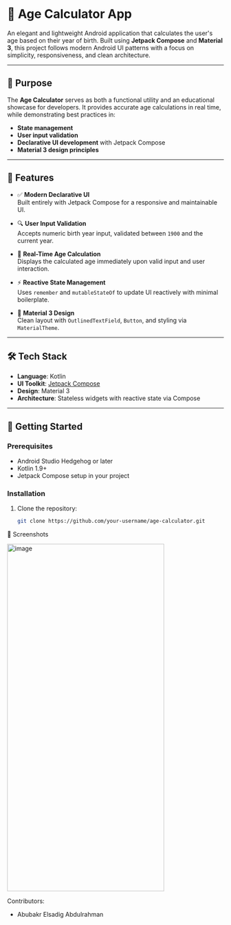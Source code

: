 # 📱 Age Calculator App

An elegant and lightweight Android application that calculates the user's age based on their year of birth. Built using **Jetpack Compose** and **Material 3**, this project follows modern Android UI patterns with a focus on simplicity, responsiveness, and clean architecture.

---

## 🎯 Purpose

The **Age Calculator** serves as both a functional utility and an educational showcase for developers. It provides accurate age calculations in real time, while demonstrating best practices in:

- **State management**
- **User input validation**
- **Declarative UI development** with Jetpack Compose
- **Material 3 design principles**

---

## 🔑 Features

- ✅ **Modern Declarative UI**  
  Built entirely with Jetpack Compose for a responsive and maintainable UI.

- 🔍 **User Input Validation**  
  Accepts numeric birth year input, validated between `1900` and the current year.

- 🔄 **Real-Time Age Calculation**  
  Displays the calculated age immediately upon valid input and user interaction.

- ⚡ **Reactive State Management**  
  Uses `remember` and `mutableStateOf` to update UI reactively with minimal boilerplate.

- 🎨 **Material 3 Design**  
  Clean layout with `OutlinedTextField`, `Button`, and styling via `MaterialTheme`.

---

## 🛠️ Tech Stack

- **Language**: Kotlin  
- **UI Toolkit**: [Jetpack Compose](https://developer.android.com/jetpack/compose)  
- **Design**: Material 3  
- **Architecture**: Stateless widgets with reactive state via Compose

---

## 🚀 Getting Started

### Prerequisites
- Android Studio Hedgehog or later
- Kotlin 1.9+
- Jetpack Compose setup in your project

### Installation

1. Clone the repository:
   ```bash
   git clone https://github.com/your-username/age-calculator.git

📸 Screenshots

<img width="365" height="807" alt="image" src="https://github.com/user-attachments/assets/2fa39c24-aadc-4aed-92a5-6595e06fb598" />

Contributors:
- Abubakr Elsadig Abdulrahman
